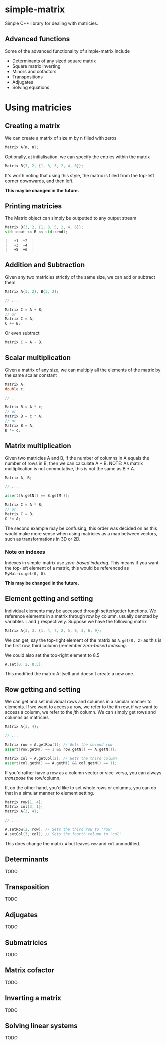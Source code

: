 # simple-matrix
Simple C++ library for dealing with matricies.

## Advanced functions
Some of the advanced functionality of simple-matrix include
* Determinants of any sized square matrix
* Square matrix inverting
* Minors and cofactors
* Transpositions
* Adjugates
* Solving equations

# Using matricies
## Creating a matrix
We can create a matrix of size m by n filled with zeros
```c++
Matrix A{m, n};
```
Optionally, at initialisation, we can specify the entries within the matrix
```c++
Matrix B{3, 2, {1, 3, 5, 2, 4, 6}};
```
It's worth noting that using this style, the matrix is filled from the top-left corner downwards, and then left.

**This may be changed in the future.**

## Printing matricies
The Matrix object can simply be outputted to any output stream
```c++
Matrix B{3, 2, {1, 3, 5, 2, 4, 6}};
std::cout << B << std::endl;
```
```
|	+1	+2	|
|	+3	+4	|
|	+5	+6	|
```

## Addition and Subtraction
Given any two matricies strictly of the same size, we can add or subtract them
```c++
Matrix A{3, 2}, B{3, 2};

// ...

Matrix C = A + B;
// or
Matrix C = A;
C += B;
```
Or even subtract
```c++
Matrix C = A - B;
```

## Scalar multiplication
Given a matrix of any size, we can multiply all the elements of the matrix by the same scalar constant
```c++
Matrix A;
double c;

// ...

Matrix B = A * c;
// or
Matrix B = c * A;
// or
Matrix B = A;
B *= c;
```

## Matrix multiplication
Given two matricies A and B, if the number of columns in A equals the number of rows in B, then we can calculate A * B. NOTE: As matrix multiplication is not commutative, this is not the same as B * A.
```c++
Matrix A, B;

// ...

assert(A.getN() == B.getM());

Matrix C = A * B;
// or
Matrix C = B;
C *= A;
```
The second example may be confusing, this order was decided on as this would make more sense when using matricies as a map between vectors, such as transformations in 3D or 2D.

### Note on indexes
Indexes in simple-matrix use *zero-based indexing*. This means if you want the top-left element of a matrix, this would be referenced as `MyMatrix.get(0, 0)`.

**This may be changed in the future.**

## Element getting and setting
Individual elements may be accessed through setter/getter functions. We reference elements in a matrix through row by column, usually denoted by variables `i` and `j` respectively.
Suppose we have the following matrix
```c++
Matrix A{3, 3, {1, 4, 7, 2, 5, 8, 3, 6, 9};
```
We can get, say the top-right element of the matrix as `A.get(0, 2)` as this is the first row, third column (remember *zero-based indexing*.

We could also set the top-right element to 8.5
```c++
A.set(0, 2, 8.5);
```
This modified the matrix A itself and doesn't create a new one.

## Row getting and setting
We can get and set individual rows and columns in a simular manner to elements.
If we want to access a row, we refer to the *i*th row, if we want to access a column, we refer to the *j*th column.
We can simply get rows and columns as matricies
```c++
Matrix A{3, 4};

// ...

Matrix row = A.getRow(1); // Gets the second row
assert(row.getM() == 1 && row.getN() == A.getN());

Matrix col = A.getCol(2); // Gets the third column
assert(col.getM() == A.getM() && col.getN() == 1);
```
If you'd rather have a row as a column vector or vice-versa, you can always *transpose* the row/column.

If, on the other hand, you'd like to set whole rows or columns, you can do that in a simular manner to element setting.
```c++
Matrix row{1, 4};
Matrix col{3, 1};
Matrix A{3, 4};

// ...

A.setRow(2, row); // Sets the third row to 'row'
A.setCol(3, col); // Sets the fourth column to 'col'
```
This does change the matrix `A` but leaves `row` and `col` unmodified.

## Determinants
TODO

## Transposition
TODO

## Adjugates
TODO

## Submatricies
TODO

## Matrix cofactor
TODO

## Inverting a matrix
TODO

## Solving linear systems
TODO
